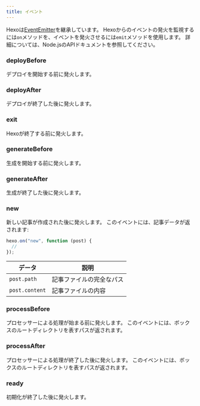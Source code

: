 ```yaml
---
title: イベント
---
```


Hexoは[EventEmitter][]を継承しています。 Hexoからのイベントの発火を監視するには`on`メソッドを、イベントを発火させるには`emit`メソッドを使用します。 詳細については、Node.jsのAPIドキュメントを参照してください。

### deployBefore

デプロイを開始する前に発火します。

### deployAfter

デプロイが終了した後に発火します。

### exit

Hexoが終了する前に発火します。

### generateBefore

生成を開始する前に発火します。

### generateAfter

生成が終了した後に発火します。

### new

新しい記事が作成された後に発火します。 このイベントには、記事データが返されます:

```js
hexo.on("new", function (post) {
  //
});
```

| データ            | 説明           |
| -------------- | ------------ |
| `post.path`    | 記事ファイルの完全なパス |
| `post.content` | 記事ファイルの内容    |

### processBefore

プロセッサーによる処理が始まる前に発火します。 このイベントには、ボックスのルートディレクトリを表すパスが返されます。

### processAfter

プロセッサーによる処理が終了した後に発火します。 このイベントには、ボックスのルートディレクトリを表すパスが返されます。

### ready

初期化が終了した後に発火します。

[EventEmitter]: https://nodejs.org/dist/latest/docs/api/events.html
